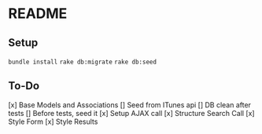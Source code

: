# README

## Setup

`bundle install`
`rake db:migrate`
`rake db:seed`

## To-Do
[x] Base Models and Associations
[] Seed from ITunes api
[] DB clean after tests
[] Before tests, seed it
[x] Setup AJAX call
[x] Structure Search Call
[x] Style Form
[x] Style Results
